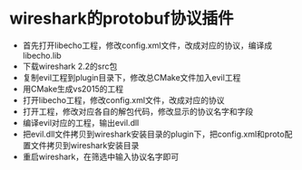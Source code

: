 # wireshark的protobuf协议插件 #
* 首先打开libecho工程，修改config.xml文件，改成对应的协议，编译成libecho.lib
* 下载wireshark 2.2的src包
* 复制evil工程到plugin目录下，修改总CMake文件加入evil工程
* 用CMake生成vs2015的工程
* 打开libecho工程，修改config.xml文件，改成对应的协议
* 打开工程，修改对应各自的解包代码，修改显示的协议名字和字段
* 编译evil对应的工程，输出evil.dll
* 把evil.dll文件拷贝到wireshark安装目录的plugin下，把config.xml和proto配置文件拷贝到wireshark安装目录
* 重启wireshark，在筛选中输入协议名字即可

